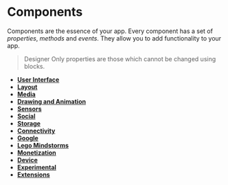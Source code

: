 # Components

Components are the essence of your app. Every component has a set of _properties_, _methods_ and _events_. They allow you to add functionality to your app.

> Designer Only properties are those which cannot be changed using blocks.

* [**User Interface**](user-interface/)
* [**Layout**](layout/)
* [**Media**](media/)
* [**Drawing and Animation**](drawing-and-animation/)
* [**Sensors**](sensors/)
* [**Social**](social/)
* [**Storage**](storage/)
* [**Connectivity**](connectivity/)
* [**Google**](google/)
* [**Lego Mindstorms**](lego-mindstorms/)
* [**Monetization**](monetization/)
* [**Device**](device/)
* [**Experimental**](experimental/)
* [**Extensions**](../other/extensions/)


